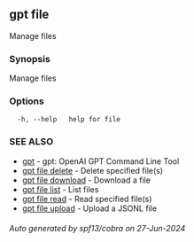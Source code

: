 ## gpt file

Manage files

### Synopsis

Manage files

### Options

```
  -h, --help   help for file
```

### SEE ALSO

* [gpt](gpt.md)	 - gpt: OpenAI GPT Command Line Tool
* [gpt file delete](gpt_file_delete.md)	 - Delete specified file(s)
* [gpt file download](gpt_file_download.md)	 - Download a file
* [gpt file list](gpt_file_list.md)	 - List files
* [gpt file read](gpt_file_read.md)	 - Read specified file(s)
* [gpt file upload](gpt_file_upload.md)	 - Upload a JSONL file

###### Auto generated by spf13/cobra on 27-Jun-2024
